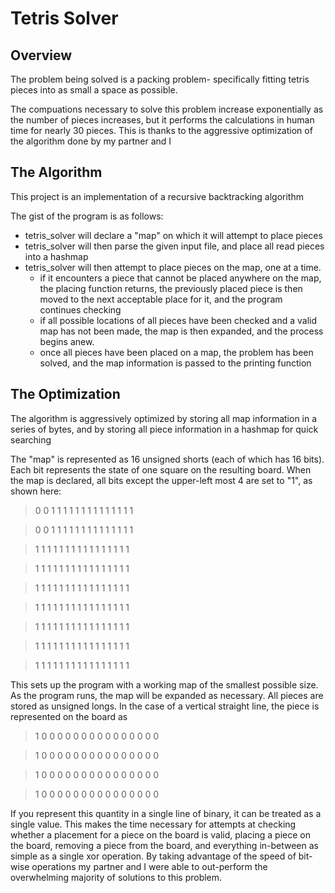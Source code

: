 # Tetris Solver

## Overview
The problem being solved is a packing problem- specifically fitting tetris pieces into as small a space as possible.

The compuations necessary to solve this problem increase exponentially as the number of pieces increases, but it performs the calculations in human time for nearly 30 pieces. This is thanks to the aggressive optimization of the algorithm done by my partner and I

## The Algorithm
This project is an implementation of a recursive backtracking algorithm

The gist of the program is as follows:
- tetris_solver will declare a "map" on which it will attempt to place pieces
- tetris_solver will then parse the given input file, and place all read pieces into a hashmap	
- tetris_solver will then attempt to place pieces on the map, one at a time.
	- if it encounters a piece that cannot be placed anywhere on the map, the placing function returns, the previously placed piece is then moved to the next acceptable place for it, and the program continues checking
	- if all possible locations of all pieces have been checked and a valid map has not been made, the map is then expanded, and the process begins anew.
	- once all pieces have been placed on a map, the problem has been solved, and the map information is passed to the printing function
	
## The Optimization

The algorithm is aggressively optimized by storing all map information in a series of bytes, and by storing all piece information in a hashmap for quick searching

The "map" is represented as 16 unsigned shorts (each of which has 16 bits). Each bit represents the state of one square on the resulting board.
When the map is declared, all bits except the upper-left most 4 are set to "1", as shown here:
> 0 0 1 1 1 1 1 1 1 1 1 1 1 1 1 1 

> 0 0 1 1 1 1 1 1 1 1 1 1 1 1 1 1 

> 1 1 1 1 1 1 1 1 1 1 1 1 1 1 1 1 

> 1 1 1 1 1 1 1 1 1 1 1 1 1 1 1 1

> 1 1 1 1 1 1 1 1 1 1 1 1 1 1 1 1

> 1 1 1 1 1 1 1 1 1 1 1 1 1 1 1 1

> 1 1 1 1 1 1 1 1 1 1 1 1 1 1 1 1

> 1 1 1 1 1 1 1 1 1 1 1 1 1 1 1 1

> 1 1 1 1 1 1 1 1 1 1 1 1 1 1 1 1

This sets up the program with a working map of the smallest possible size. As the program runs, the map will be expanded as necessary.
All pieces are stored as unsigned longs. In the case of a vertical straight line, the piece is represented on the board as
> 1 0 0 0 0 0 0 0 0 0 0 0 0 0 0 0

> 1 0 0 0 0 0 0 0 0 0 0 0 0 0 0 0

> 1 0 0 0 0 0 0 0 0 0 0 0 0 0 0 0

> 1 0 0 0 0 0 0 0 0 0 0 0 0 0 0 0

If you represent this quantity in a single line of binary, it can be treated as a single value. This makes the time necessary for attempts at checking whether a placement for a piece on the board is valid, placing a piece on the board, removing a piece from the board, and everything in-between as simple as a single xor operation.
By taking advantage of the speed of bit-wise operations my partner and I were able to out-perform the overwhelming majority of solutions to this problem.
